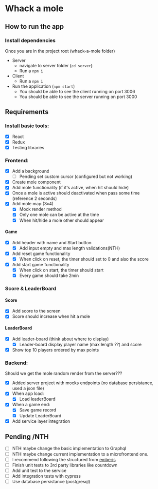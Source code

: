 # Whack a mole
## How to run the app
### Install dependencies
Once you are in the project root (whack-a-mole folder)
- Server
  - navigate to server folder (```cd server```)
  - Run a ```npm i```
- Client
  -  Run a ```npm i```
- Run the application (```npm start```)
  - You should be able to see the client running on port 3006
  - You should be able to see the server running on port 3000


## Requirements 
### Install basic tools: 
- [X] React
- [X] Redux
- [X] Testing libraries
### Frontend:
- [X] Add a background
  - [ ] Pending set custom cursor (configured but not working)
- [X] Create mole component
- [X] Add mole functionality (if it's active, when hit should hide)
- [X] Once a mole is active should deactivated when pass some time (reference 2 seconds)
- [X] Add mole map (3x4)
  - [X] Mock render method 
  - [X] Only one mole can be active at the time
  - [X] When hit/hide a mole other should appear

#### Game 
- [X] Add header with name and Start button
  - [x] Add input empty and max length validations(NTH)
- [X] Add reset game functionality
  - [X] When click on reset, the timer should set to 0 and also the score
- [X] Add start game functionality
  - [X] When click on start, the timer should start
  - [x] Every game should take 2min
### Score & LeaderBoard
#### Score
- [x] Add score to the screen
- [x] Score should increase when hit a mole

#### LeaderBoard
- [x] Add leader-board (think about where to display)
  - [x] Leader-board display player name (max length ??) and score
- [x] Show top 10 players ordered by max points

### Backend:
Should we get the mole random render from the server???
- [x] Added server project with mocks endpoints (no database persistance, used a json file)
- [X] When app load:
  - [X] Load leaderBoard
- [X] When a game end: 
  - [x] Save game record
  - [x] Update LeaderBoard 
- [x] Add service layer integration

## Pending /NTH
  - [ ] NTH maybe change the basic implementation to Graphql
  - [ ] NTH maybe change current implementation to a microfrontend one.
  - [ ] I recommend following the structured from [emberjs](https://cli.emberjs.com/release/advanced-use/project-layouts/)
  - [ ] Finish unit tests to 3rd party libraries like countdown
  - [ ] Add unit test to the service
  - [ ] Add integration tests with cypress
  - [ ] Use database persistance (postgresql)